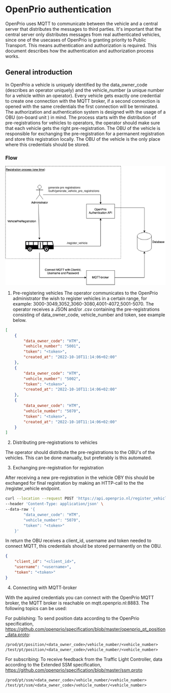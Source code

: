 # OpenPrio authentication

OpenPrio uses MQTT to communicate between the vehicle and a central server that distributes the messages to third parties. It's important that the central server only distributes messages from real authenticated vehicles, since one of the usecases of OpenPrio is granting priority to Public Transport. This means authentication and authorization is required. This document describes how the authentication and authorization process works. 

## General introduction

In OpenPrio a vehicle is uniquely identified by the data_owner_code (describes an operator uniquely) and the vehicle_number (a unique number for a vehicle within an operator). Every vehicle gets exactly one credential to create one connection with the MQTT broker, if a second connection is opened with the same credentials the first connection will be terminated. The authorization and authentication system is designed with the usage of a OBU (on-board unit ) in mind. The process starts with the distribution of pre-registrations for vehicles to operators, the operator should make sure that each vehicle gets the right pre-registration. The OBU of the vehicle is responsible for exchanging the pre-registration for a permanent registration and store this registration locally. The OBU of the vehicle is the only place where this credentials should be stored.

### Flow
![image description](docs/images/authentication_flow.png)

1. Pre-registering vehicles
The operator communicates to the OpenPrio administrator the wish to register vehicles in a certain range, for example: 3000-3049,3052,3060-3080,4001-4072,5001-5070. The operator receives a JSON and/or .csv containing  the pre-registrations consisting of data_owner_code, vehicle_number and token, see example below.

```json
[
    {
        "data_owner_code": "HTM",
        "vehicle_number": "5001",
        "token": "<token>",
        "created_at": "2022-10-10T11:14:06+02:00"
    },
    {
        "data_owner_code": "HTM",
        "vehicle_number": "5002",
        "token": "<token>",
        "created_at": "2022-10-10T11:14:06+02:00"
    },
    {
        "data_owner_code": "HTM",
        "vehicle_number": "5070",
        "token": "<token>",
        "created_at": "2022-10-10T11:14:06+02:00"
    }
]
```

2. Distributing pre-registrations to vehicles

The operator should distribute the pre-registrations to the OBU's of the vehicles. This can be done manually, but preferably is this automated. 

3. Exchanging pre-registration for registration

After receiving a new pre-registration in the vehicle OBY this should be exchanged for final registration by making an HTTP-call to the the /register_vehicle endpoint.

```bash
curl --location --request POST 'https://api.openprio.nl/register_vehicle' \
--header 'Content-Type: application/json' \
--data-raw '{
        "data_owner_code": "HTM",
        "vehicle_number": "5070",
        "token": "<token>"
    }'
```
In return the OBU receives a client_id, username and token needed to connect MQTT, this credentials should be stored permanently on the OBU.

```json
{
    "client_id": "<client_id>",
    "username": "<username>",
    "token": "<token>"
}
```

4. Connecting with MQTT-broker

With the aquired credentials you can connect with the OpenPrio MQTT broker, the MQTT broker is reachable on mqtt.openprio.nl:8883. The following topics can be used: 

For publishing: 
To send position data according to the OpenPrio specification, https://github.com/openprio/specification/blob/master/openprio_pt_position_data.proto:

```
/prod/pt/position/<data_owner_code>/vehicle_number/<vehicle_number>
/test/pt/position/<data_owner_code>/vehicle_number/<vehicle_number>
```
For subscribing:
To receive feedback from the Traffic Light Controller, data according to the Extended SSM specification, https://github.com/openprio/specification/blob/master/ssm.proto
```
/prod/pt/ssm/<data_owner_code>/vehicle_number/<vehicle_number>
/test/pt/ssm/<data_owner_code>/vehicle_number/<vehicle_number>
```


